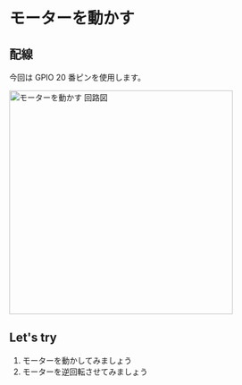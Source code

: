 # モーターを動かす

## 配線

今回は GPIO 20 番ピンを使用します。

<img src='https://raw.githubusercontent.com/libertyfish-co/ruby-hw/images/motor.png' alt='モーターを動かす 回路図' width="400" />

## Let's try

1. モーターを動かしてみましょう
1. モーターを逆回転させてみましょう
